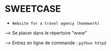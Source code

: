 # SWEETCASE

- ``Website for a travel agency (homework)``


--> Se placer dans le répertoire "www"

--> Entrez en ligne de commande : ```python httpd```
